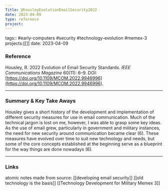 ```yaml
---
Title: @housleyEvolutionEmailSecurity2022
date: 2023-04-09
type: reference
project:
---
```


tags:: #early-computers #security #technology-evolution #memex-3
projects:[[]]
date: 2023-04-09

### Reference 

Housley, R. 2022 Evolution of Email Security Standards. _IEEE Communications Magazine_ 60(11): 6–9. DOI: [https://doi.org/10.1109/MCOM.2022.9946996](https://doi.org/10.1109/MCOM.2022.9946996).

---

### Summary & Key Take Aways

Housley gives a short history of the development and implementation of different security measures for use in email communication. Much of the technical jargon is lost on me, however, I was able to grasp some key ideas. As the use of email grew, particularly in government and military instances, the need for new security around communication became clear (6). These measures have evolved over time to suit new technology and needs, but some of the core concepts established at the beginning serve as a blueprint for the way things are done nowadays (6).  

--- 

### Links
atomic notes made from source:
[[developing email security]]
[[old technology is the basis]]
[[Technology Development for Military Memex 3]]